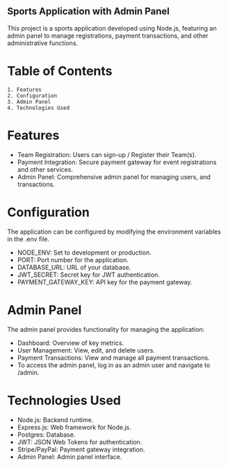 ## Sports Application with Admin Panel

This project is a sports application developed using Node.js, featuring an admin panel to manage registrations, payment transactions, and other administrative functions.

# Table of Contents
    1. Features
    2. Configuration
    3. Admin Panel
    4. Technologies Used


#   Features
- Team Registration: Users can sign-up / Register their Team(s).
- Payment Integration: Secure payment gateway for event registrations and other services.
- Admin Panel: Comprehensive admin panel for managing users, and transactions.

#   Configuration
The application can be configured by modifying the environment variables in the .env file.

- NODE_ENV: Set to development or production.
- PORT: Port number for the application.
- DATABASE_URL: URL of your database.
- JWT_SECRET: Secret key for JWT authentication.
- PAYMENT_GATEWAY_KEY: API key for the payment gateway.

#   Admin Panel
The admin panel provides functionality for managing the application:

- Dashboard: Overview of key metrics.
- User Management: View, edit, and delete users.
- Payment Transactions: View and manage all payment transactions.
- To access the admin panel, log in as an admin user and navigate to /admin.

#   Technologies Used
- Node.js: Backend runtime.
- Express.js: Web framework for Node.js.
- Postgres: Database.
- JWT: JSON Web Tokens for authentication.
- Stripe/PayPal: Payment gateway integration.
- Admin Panel: Admin panel interface.